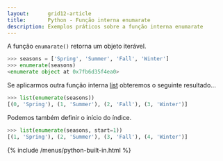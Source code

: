 ```yaml
---
layout:      grid12-article
title:       Python - Função interna enumarate
description: Exemplos práticos sobre a função interna enumarate
---
```


A função `enumarate()` retorna um objeto iterável.

```python
>>> seasons = ['Spring', 'Summer', 'Fall', 'Winter']
>>> enumerate(seasons)
<enumerate object at 0x7fb6d35f4ea0>
```

Se aplicarmos outra função interna [list](/python/built-in/list/) obteremos o seguinte resultado...

```python
>>> list(enumerate(seasons))
[(0, 'Spring'), (1, 'Summer'), (2, 'Fall'), (3, 'Winter')]
```
Podemos também definir o início do índice.

```python
>>> list(enumerate(seasons, start=1))
[(1, 'Spring'), (2, 'Summer'), (3, 'Fall'), (4, 'Winter')]
```

{% include /menus/python-built-in.html %}